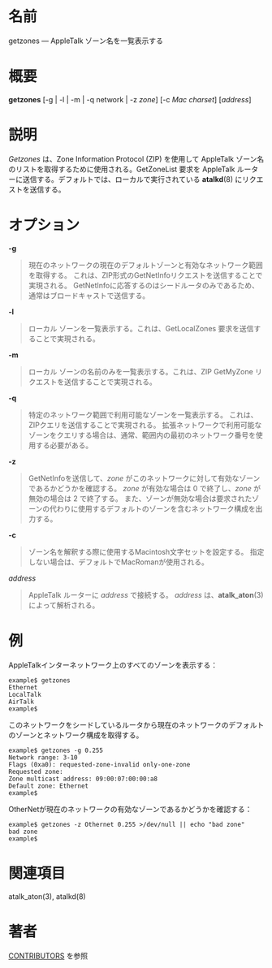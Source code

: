 # 名前

getzones — AppleTalk ゾーン名を一覧表示する

# 概要

**getzones** [-g | -l | -m | -q network | -z *zone*] [-c *Mac charset*] [*address*]

# 説明

*Getzones* は、Zone Information Protocol (ZIP) を使用して AppleTalk
ゾーン名のリストを取得するために使用される。GetZoneList 要求を
AppleTalk ルーターに送信する。デフォルトでは、ローカルで実行されている
**atalkd**(8) にリクエストを送信する。

# オプション

**-g**

> 現在のネットワークの現在のデフォルトゾーンと有効なネットワーク範囲を取得する。
これは、ZIP形式のGetNetInfoリクエストを送信することで実現される。
GetNetInfoに応答するのはシードルータのみであるため、通常はブロードキャストで送信する。

**-l**

> ローカル ゾーンを一覧表示する。これは、GetLocalZones
要求を送信することで実現される。

**-m**

> ローカル ゾーンの名前のみを一覧表示する。これは、ZIP GetMyZone
リクエストを送信することで実現される。

**-q**

> 特定のネットワーク範囲で利用可能なゾーンを一覧表示する。
これは、ZIPクエリを送信することで実現される。
拡張ネットワークで利用可能なゾーンをクエリする場合は、通常、範囲内の最初のネットワーク番号を使用する必要がある。

**-z**

> GetNetInfoを送信して、*zone* がこのネットワークに対して有効なゾーンであるかどうかを確認する。
*zone* が有効な場合は 0 で終了し、*zone* が無効の場合は 2 で終了する。
また、ゾーンが無効な場合は要求されたゾーンの代わりに使用するデフォルトのゾーンを含むネットワーク構成を出力する。

**-c**

> ゾーン名を解釈する際に使用するMacintosh文字セットを設定する。
指定しない場合は、デフォルトでMacRomanが使用される。

*address*

> AppleTalk ルーターに *address* で接続する。 *address*
は、**atalk_aton**(3) によって解析される。

# 例

AppleTalkインターネットワーク上のすべてのゾーンを表示する：

    example$ getzones
    Ethernet
    LocalTalk
    AirTalk
    example$

このネットワークをシードしているルータから現在のネットワークのデフォルトのゾーンとネットワーク構成を取得する。

    example$ getzones -g 0.255
    Network range: 3-10
    Flags (0xa0): requested-zone-invalid only-one-zone
    Requested zone: 
    Zone multicast address: 09:00:07:00:00:a8
    Default zone: Ethernet
    example$
    
OtherNetが現在のネットワークの有効なゾーンであるかどうかを確認する：

    example$ getzones -z Othernet 0.255 >/dev/null || echo "bad zone"
    bad zone
    example$

# 関連項目

atalk_aton(3), atalkd(8)

# 著者

[CONTRIBUTORS](https://netatalk.io/contributors) を参照
